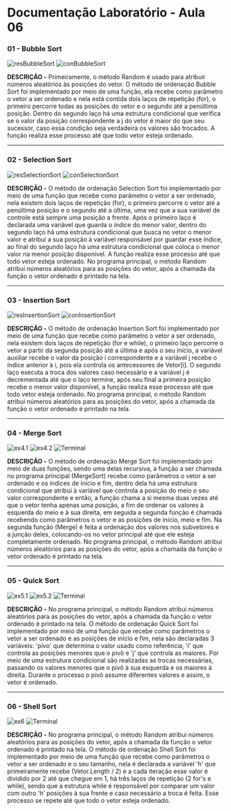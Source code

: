 # Documentação Laboratório - Aula 06

### 01 - Bubble Sort

![resBubbleSort](https://user-images.githubusercontent.com/97108963/192040729-46427031-aed0-407d-ab2f-402abdf7def5.PNG)
![conBubbleSort](https://user-images.githubusercontent.com/97108963/192040736-21c87f42-3b22-4b33-97a5-2dd738044ea2.PNG)

**DESCRIÇÃO -** Primeiramente, o método Random é usado para atribuir números aleatórios às posições do vetor. O método de ordenação Bubble Sort foi implementado por meio de uma função, ela recebe como parâmetro o vetor a ser ordenado e nela está contida dois laços de repetição (for), o primeiro percorre todas as posições do vetor e o segundo até a penúltima posição. Dentro do segundo laço há uma estrutura condicional que verifica se o valor da posição correspondente a j do vetor é maior do que seu sucessor, caso essa condição seja verdadeira os valores são trocados. A função realiza esse processo até que todo vetor esteja ordenado.

---

### 02 - Selection Sort

![resSelectionSort](https://user-images.githubusercontent.com/97108963/192040734-7cd975e8-c7ae-4e3a-9c7c-890302992680.PNG)
![conSelectionSort](https://user-images.githubusercontent.com/97108963/192040741-5c8bcefa-57a9-4daf-97b2-c1a21900da2a.PNG)

**DESCRIÇÃO -** O método de ordenação Selection Sort foi implementado por meio de uma função que recebe como parâmetro o vetor a ser ordenado, nela existem dois laços de repetição (for), o primeiro percorre o vetor até a penúltima posição e o segundo até a última, uma vez que a sua variável de controle está sempre uma posição a frente. Após o primeiro laço é declarada uma variável que guarda o índice do menor valor, dentro do segundo laço há uma estrutura condicional que busca no vetor o menor valor e atribui a sua posição à variável responsável por guardar esse índice, ao final do segundo laço há uma estrutura condicional que coloca o menor valor na menor posição disponível. A função realiza esse processo até que todo vetor esteja ordenado. No programa principal, o método Random atribui números aleatórios para as posições do vetor, após a chamada da função o vetor ordenado é printado na tela.

---

### 03 - Insertion Sort

![resInsertionSort](https://user-images.githubusercontent.com/97108963/192040733-3534e6ba-a1d4-4a00-9ad4-55a0710bf9c6.PNG)
![conInsertionSort](https://user-images.githubusercontent.com/97108963/192040738-edec2a57-1970-4617-a5cc-ceae47be55e2.PNG)

**DESCRIÇÃO -** O método de ordenação Insertion Sort foi implementado por meio de uma função que recebe como parâmetro o vetor a ser ordenado, nela existem dois laços de repetição (for e while), o primeiro laço percorre o vetor a partir da segunda posição até a última e após o seu início, a variável auxiliar recebe o valor da posição i correspondente e a variável j recebe o índice anterior à i, pois ela controla os antecessores de Vetor[i]. O segundo laço executa a troca dos valores caso necessário e a variável j é decrementada até que o laço termine, após seu final a primeira posição recebe o menor valor disponível, a função realiza esse processo até que todo vetor esteja ordenado. No programa principal, o método Random atribui números aleatórios para as posições do vetor, após a chamada da função o vetor ordenado é printado na tela.

---

### 04 - Merge Sort

![ex4.1](https://user-images.githubusercontent.com/97108963/194929667-981074bb-18c1-4ff1-a70d-2a8cbd90d439.PNG)
![ex4.2](https://user-images.githubusercontent.com/97108963/194929668-74303104-249f-44de-86ff-7f92943698b9.PNG)
![Terminal](https://user-images.githubusercontent.com/97108963/194929660-bc82d32b-1e1b-4eb8-901e-7737e9f4a2a3.PNG)

**DESCRIÇÃO -** O método de ordenação Merge Sort foi implementado por meio de duas funções, sendo uma delas recursiva, a função a ser chamada no programa principal (MergeSort) recebe como parâmetros o vetor a ser ordenado e os índices de início e fim, dentro dela há uma estrutura condicional que atribui à variável que controla a posição do meio o seu valor correspondente e então, a função chama a si mesma duas vezes até que o vetor tenha apenas uma posição, a fim de ordenar os valores à esquerda do meio e à sua direita, em seguida a segunda função é chamada recebendo como parâmetros o vetor e as posições de início, meio e fim. Na segunda função (Merge) é feita a ordenação dos valores nos subvetores e a junção deles, colocando-os no vetor principal até que ele esteja completamente ordenado. No programa principal, o método Random atribui números aleatórios para as posições do vetor, após a chamada da função o vetor ordenado é printado na tela.

---

### 05 - Quick Sort

![ex5.1](https://user-images.githubusercontent.com/97108963/194929837-a35970e9-67e9-42e3-8e43-799afa5f56ec.PNG)
![ex5.2](https://user-images.githubusercontent.com/97108963/194929838-a7e91f75-49c9-456c-bbba-c1d373e0fd47.PNG)
![Terminal](https://user-images.githubusercontent.com/97108963/194929835-bdabafb0-21cc-4004-b27f-e8e292bcc8aa.PNG)

**DESCRIÇÃO -** No programa principal, o método Random atribui números aleatórios para as posições do vetor, após a chamada da função o vetor ordenado é printado na tela. O método de ordenação Quick Sort foi implementado por meio de uma função que recebe como parâmetros o vetor a ser ordenado e as posições de início e fim, nela são declaradas 3 variáveis: 'pivo' que determina o valor usado como referência, 'i' que controla as posições menores que o pivô e 'j' que controla as maiores. Por meio de uma estrutura condicional são realizadas as trocas necessárias, passando os valores menores que o pivô à sua esquerda e os maiores à direita. Durante o processo o pivô assume diferentes valores e assim, o vetor é ordenado.

---

### 06 - Shell Sort

![ex6](https://user-images.githubusercontent.com/97108963/194930005-ecc674bf-e9eb-454b-a50c-f77824a9b0ba.PNG)
![Terminal](https://user-images.githubusercontent.com/97108963/194930007-bd67db9b-7b37-4947-892b-dc9786d91c91.PNG)

**DESCRIÇÃO -** No programa principal, o método Random atribui números aleatórios para as posições do vetor, após a chamada da função o vetor ordenado é printado na tela. O método de ordenação Shell Sort foi implementado por meio de uma função que recebe como parâmetros o vetor a ser ordenado e o seu tamanho, nela é declarada a variável 'h' que primeiramente recebe (Vetor.Length / 2) e a cada iteração esse valor é dividido por 2 até que chegue em 1, há três laços de repetição (2 for's e while), sendo que a estrutura while é responsável por comparar um valor com outro 'h' posições à sua frente e caso necessário a troca é feita. Esse processo se repete até que todo o vetor esteja ordenado.
